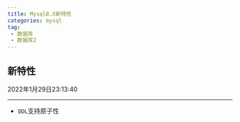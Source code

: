 ```yaml
---
title: Mysql8.X新特性
categories: mysql
tag: 
 - 数据库
 - 数据库2
---
```


## 新特性

2022年1月29日23:13:40

------



- `DDL`支持原子性

